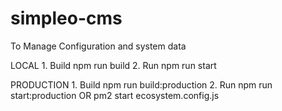 # simpleo-cms
To Manage Configuration and system data

LOCAL
    1. Build
        npm run build
    2. Run
        npm run start

PRODUCTION
    1. Build
        npm run build:production
    2. Run
        npm run start:production
        OR
        pm2 start ecosystem.config.js 
